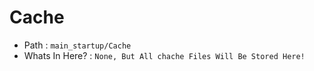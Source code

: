 # Cache
* Path : `main_startup/Cache`
* Whats In Here? : `None, But All chache Files Will Be Stored Here!`
